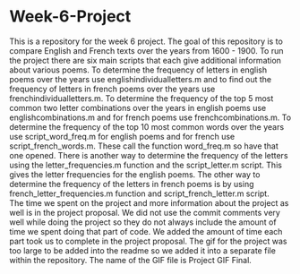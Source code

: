 # Week-6-Project
This is a repository for the week 6 project. 
The goal of this repository is to compare English and French texts over the years from 1600 - 1900. 
To run the project there are six main scripts that each give additional information about various poems. 
To determine the frequency of letters in english poems over the years use englishindividualletters.m and to find out the frequency of letters in french poems over the years use frenchindividualletters.m.
To determine the frequency of the top 5 most common two letter combinations over the years in english poems use englishcombinations.m and for french poems use frenchcombinations.m.
To determine the frequency of the top 10 most common words over the years use script_word_freq.m for english poems and for french use script_french_words.m. These call the function word_freq.m so have that one opened. 
There is another way to determine the frequency of the letters using the letter_frequencies.m function and the script_letter.m script. This gives the letter frequencies for the english poems. 
The other way to determine the frequency of the letters in french poems is by using french_letter_frequencies.m function and script_french_letter.m script.  
The time we spent on the project and more information about the project as well is in the project proposal. We did not use the commit comments very well while doing the project so they do not always include the amount of time we spent doing that part of code. We added the amount of time each part took us to complete in the project proposal. 
The gif for the project was too large to be added into the readme so we added it into a separate file within the repository.  The name of the GIF file is Project GIF Final.
